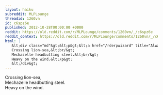 ```yaml
---
layout: haiku
subreddit: MLPLounge
threadid: 1260vn
id: c6spz6e
published: 2012-10-28T00:00:00 +0000
reddit: https://old.reddit.com/r/MLPLounge/comments/1260vn/_/c6spz6e
reddit_context: https://old.reddit.com/r/MLPLounge/comments/1260vn/_/c6spz6e?context=3
html: |
   &lt;div class="md"&gt;&lt;p&gt;&lt;a href="/rderpwizard" title="Always Relevant / Apologies And Amends / Paper Bag Princess"&gt;&lt;/a&gt;
   Crossing lion-sea,&lt;br/&gt;
   Mechazelle headbutting steel.&lt;br/&gt;
   Heavy on the wind.&lt;/p&gt;
   &lt;/div&gt;
---
```


[](/rderpwizard "Always Relevant / Apologies And Amends / Paper Bag Princess")
Crossing lion-sea,  
Mechazelle headbutting steel.  
Heavy on the wind.
